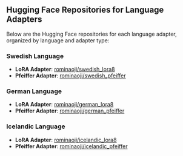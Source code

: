 ## Hugging Face Repositories for Language Adapters

Below are the Hugging Face repositories for each language adapter, organized by language and adapter type:

### Swedish Language
- **LoRA Adapter**: [rominaoji/swedish_lora8](https://huggingface.co/rominaoji/swedish_lora8)  
- **Pfeiffer Adapter**: [rominaoji/swedish_pfeiffer](https://huggingface.co/rominaoji/swedish_pfeiffer)  

### German Language
- **LoRA Adapter**: [rominaoji/german_lora8](https://huggingface.co/rominaoji/german_lora8)  
- **Pfeiffer Adapter**: [rominaoji/german_pfeiffer](https://huggingface.co/rominaoji/german_pfeiffer)  

### Icelandic Language
- **LoRA Adapter**: [rominaoji/icelandic_lora8](https://huggingface.co/rominaoji/icelandic_lora8)  
- **Pfeiffer Adapter**: [rominaoji/icelandic_pfeiffer](https://huggingface.co/rominaoji/icelandic_pfeiffer)  
